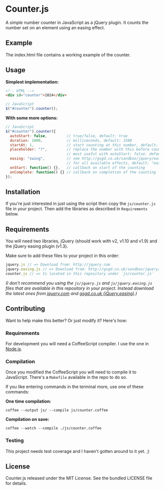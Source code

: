 # Counter.js

A _simple_ number counter in JavaScript as a jQuery plugin.
It counts the number set on an element using an easing effect.

## Example

The index.html file contains a working example of the counter.

## Usage

__Simplest implementation:__

```html
<!-- HTML -->
<div id="counter">1024</div>
```

```javascript
// JavaScript
$("#counter").counter();
```

__With some more options:__

```javascript
// JavaScript
$("#counter").counter({
  autoStart: false,         // true/false, default: true
  duration: 1000,           // milliseconds, default: 1500
  startAt: 1,               // start counting at this number, default: 0
  placeholder: "?",         // replace the number with this before counting,
                            // most useful with autoStart: false. default: 0
  easing: "swing",          // see http://gsgd.co.uk/sandbox/jquery/easing
                            // for all available effects, default: "easeOutQuad"
  onStart: function() {},   // callback on start of the counting
  onComplete: function() {} // callback on completion of the counting
});
```

## Installation

If you're just interested in just using the script then copy the
`js/counter.js` file in your project.
Then add the libraries as described in `Requirements` below.

## Requirements

You will need two libraries, jQuery (should work with v2, v1.10 and v1.9)
and the jQuery easing plugin (v1.3).

Make sure to add these files to your project in this order:

```javascript
jquery.js // => Download from: http://jquery.com
jquery.easing.js // => Download from: http://gsgd.co.uk/sandbox/jquery/easing/
counter.js // => Is located in this repository under `js/counter.js`
```

_(I don't recommend you using the `js/jquery.js` and `js/jquery.easing.js` files
that are available in this repository in your project.
Instead download the latest ones from [jquery.com](http://jquery.com/) and
[gsgd.co.uk (jQuery.easing)](http://gsgd.co.uk/sandbox/jquery/easing/).)_

## Contributing

Want to help make this better? Or just modify it? Here's how:

### Requirements

For development you will need a CoffeeScript compiler.
I use the one in [Node.js](http://nodejs.org).

### Compilation

Once you modified the CoffeeScript you will need to compile it to JavaScript.
There's a `Makefile` available in the repo to do so.

If you like entering commands in the terminal more, use one of these commands:

__One time compilation:__

`coffee --output js/ --compile js/counter.coffee`

__Compilation on save:__

`coffee --watch --compile ./js/counter.coffee`

### Testing

This project needs test coverage and I haven't gotten around to it yet. ;)

## License

Counter.js released under the MIT License. See the bundled LICENSE file for details.
